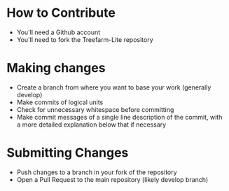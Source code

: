 # How to Contribute
* You'll need a Github account
* You'll need to fork the Treefarm-Lite repository

# Making changes
* Create a branch from where you want to base your work (generally develop)
* Make commits of logical units
* Check for unnecessary whitespace before committing
* Make commit messages of a single line description of the commit, with a more detailed explanation below that if necessary 


# Submitting Changes
* Push changes to a branch in your fork of the repository
* Open a Pull Request to the main repository (likely develop branch)

